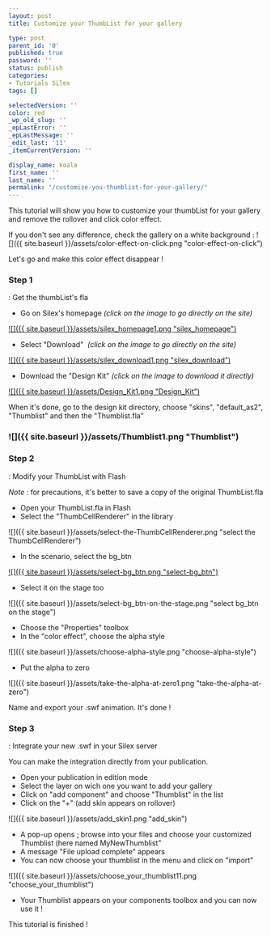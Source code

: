```yaml
---
layout: post
title: Customize your ThumbList for your gallery

type: post
parent_id: '0'
published: true
password: ''
status: publish
categories:
- Tutorials Silex
tags: []

selectedVersion: ''
color: red
_wp_old_slug: ''
_epLastError: ''
_epLastMessage: ''
_edit_last: '11'
_itemCurrentVersion: ''

display_name: koala
first_name: ''
last_name: ''
permalink: "/customize-you-thumblist-for-your-gallery/"
---
```


This tutorial will show you how to customize your thumbList for your gallery and remove the rollover and click color effect.



If you don't see any difference, check the gallery on a white background
: 
![]({{ site.baseurl }}/assets/color-effect-on-click.png "color-effect-on-click")

Let's go and make this color effect disappear !

### Step 1
: Get the thumbList's fla

*   Go on Silex's homepage _(click on the image to go directly on the site)_

[![]({{ site.baseurl }}/assets/silex_homepage1.png "silex_homepage")](https://www.silexlabs.org/silex/)

*   Select "Download"  _(click on the image to go directly on the site)_

[![]({{ site.baseurl }}/assets/silex_download1.png "silex_download")](http://projects.silexlabs.org/?/silex&format=flash/#/flash.cms/download)

*   Download the "Design Kit" _(click on the image to download it directly)_

[![]({{ site.baseurl }}/assets/Design_Kit1.png "Design_Kit")](http://sourceforge.net/projects/silex/files/silex_v1_downloads/v1.7.0/silex_design_kit-v1.7.0RC1.zip/download)

When it's done, go to the design kit directory, choose "skins", "default_as2", "Thumblist" and then the "Thumblist.fla"

### ![]({{ site.baseurl }}/assets/Thumblist1.png "Thumblist")

### Step 2
: Modify your ThumbList with Flash

_Note :_ for precautions, it's better to save a copy of the original ThumbList.fla

*   Open your ThumbList.fla in Flash
*   Select the "ThumbCellRenderer" in the library

![]({{ site.baseurl }}/assets/select-the-ThumbCellRenderer.png "select the ThumbCellRenderer")

*   In the scenario, select the bg_btn

[![]({{ site.baseurl }}/assets/select-bg_btn.png "select-bg_btn")](https://www.silexlabs.org/1336/silex/tutorials-silex/customize-you-thumblist-for-your-gallery/attachment/select-bg_btn/)

*   Select it on the stage too

![]({{ site.baseurl }}/assets/select-bg_btn-on-the-stage.png "select bg_btn on the stage")

*   Choose the "Properties" toolbox
*   In the "color effect", choose the alpha style

![]({{ site.baseurl }}/assets/choose-alpha-style.png "choose-alpha-style")

*   Put the alpha to zero

![]({{ site.baseurl }}/assets/take-the-alpha-at-zero1.png "take-the-alpha-at-zero")

Name and export your .swf animation. It's done !

### Step 3
: Integrate your new .swf in your Silex server

You can make the integration directly from your publication.

*   Open your publication in edition mode
*   Select the layer on wich one you want to add your gallery
*   Click on "add component" and choose "Thumblist" in the list
*   Click on the "+" (add skin appears on rollover)

![]({{ site.baseurl }}/assets/add_skin1.png "add_skin")

*   A pop-up opens ; browse into your files and choose your customized Thumblist (here named MyNewThumblist"
*   A message "File upload complete" appears
*   You can now choose your thumblist in the menu and click on "import"

![]({{ site.baseurl }}/assets/choose_your_thumblist11.png "choose_your_thumblist")

*   Your Thumblist appears on your components toolbox and you can now use it !

This tutorial is finished !